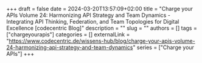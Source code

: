 +++ 
draft = false
date = 2024-03-20T13:57:09+02:00
title = "Charge your APIs Volume 24: Harmonizing API Strategy and Team Dynamics - Integrating API Thinking, Federation, and Team Topologies for Digital Excellence [codecentric Blog]"
description = ""
slug = ""
authors = []
tags = ["chargeyourapis"]
categories = []
externalLink = "https://www.codecentric.de/wissens-hub/blog/charge-your-apis-volume-24-harmonizing-api-strategy-and-team-dynamics"
series = ["Charge your APIs"]
+++
